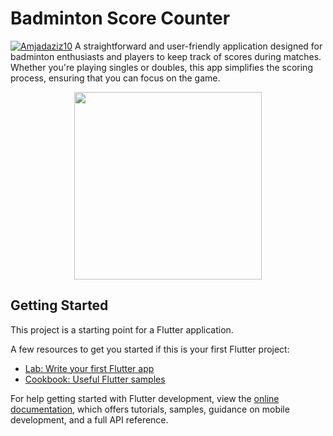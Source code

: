 # Badminton Score Counter
[![Amjadaziz10](https://circleci.com/gh/Amjadaziz10/badminton-score-counter.svg?style=svg)](https://circleci.com/gh/Amjadaziz10/badminton-score-counter)
A straightforward and user-friendly application designed for badminton enthusiasts and players to keep track of scores during matches. Whether you're playing singles or doubles, this app simplifies the scoring process, ensuring that you can focus on the game.
<p align="center">
 <img src="https://amjadaziz10.github.io/assets/img/badminton-sample.png" width="300">
 </p>

## Getting Started

This project is a starting point for a Flutter application.

A few resources to get you started if this is your first Flutter project:

- [Lab: Write your first Flutter app](https://docs.flutter.dev/get-started/codelab)
- [Cookbook: Useful Flutter samples](https://docs.flutter.dev/cookbook)

For help getting started with Flutter development, view the
[online documentation](https://docs.flutter.dev/), which offers tutorials,
samples, guidance on mobile development, and a full API reference.
